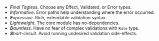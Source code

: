 - _**F**inal Tagless_. Choose any Effect, Validated, or Error types.
- _**I**nformative_. Error paths help understanding where the error occurred.
- _**E**xpressive_. Rich, extendable validation syntax.
- _**L**ightweight_. The core module has no-dependencies.
- _**D**auntless_. Have no fear of complex validations with `Rule` type.
- _**S**hort-circuit_. Avoid running undesired validation side-effects.
